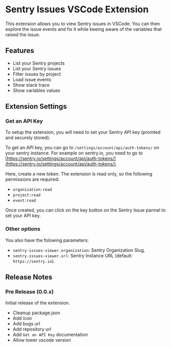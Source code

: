 # Sentry Issues VSCode Extension

This extension allows you to view Sentry issues in VSCode.
You can then explore the issue events and fix it while beeing aware of the variables that raised the issue.

## Features

- List your Sentry projects
- List your Sentry issues
- Filter issues by project
- Load issue events
- Show stack trace
- Show variables values

## Extension Settings

### Get an API Key

To setup the extension, you will need to set your Sentry API key (promted and securely stored).

To get an API key, you can go to `/settings/account/api/auth-tokens/` on your sentry instance.
For example on sentry.io, you need to go to [https://sentry.io/settings/account/api/auth-tokens/](https://sentry.io/settings/account/api/auth-tokens/).

Here, create a new token. The extension is read only, so the following permissions are required:

- `organization:read`
- `project:read`
- `event:read`

Once created, you can click on the key button on the Sentry Issue pannel to set your API key.

### Other options

You also have the folowing parameters:

- `sentry-issues-viewer.organization`: Sentry Organization Slug.
- `sentry-issues-viewer.url`: Sentry Instance URL (default: `https://sentry.io`).

## Release Notes

### Pre Release (0.0.x)

Initial release of the extension.

- Cleanup package.json
- Add icon
- Add bugs url
- Add repository url
- Add `Get an API Key` documentation
- Allow lower vscode version
